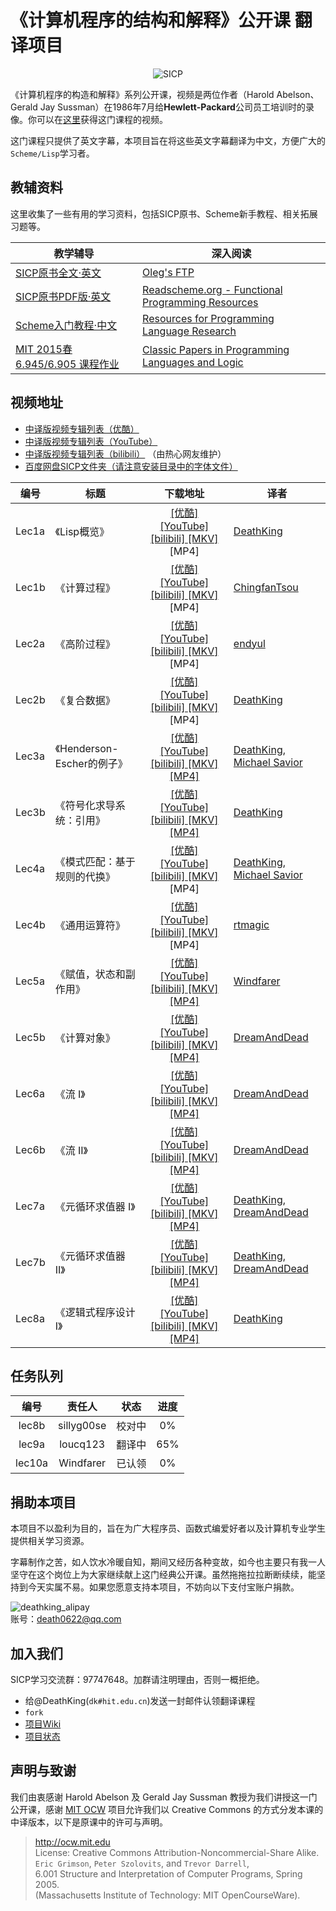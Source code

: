 # 《计算机程序的结构和解释》公开课 翻译项目

<p align="center">
  <img src="http://groups.csail.mit.edu/mac/classes/6.001/abelson-sussman-lectures/wizard.jpg" alt="SICP"/>
</p>

《计算机程序的构造和解释》系列公开课，视频是两位作者（Harold Abelson、Gerald Jay Sussman）在1986年7月给**Hewlett-Packard**公司员工培训时的录像。你可以在[这里](http://ocw.mit.edu/OcwWeb/Electrical-Engineering-and-Computer-Science/6-001Spring-2005/CourseHome/index.htm)获得这门课程的视频。

这门课程只提供了英文字幕，本项目旨在将这些英文字幕翻译为中文，方便广大的`Scheme/Lisp`学习者。

## 教辅资料

这里收集了一些有用的学习资料，包括SICP原书、Scheme新手教程、相关拓展习题等。

| 教学辅导 | 深入阅读 |
| ------- | ------- |
| [SICP原书全文·英文](https://mitpress.mit.edu/sicp/full-text/book/book.html) | [Oleg's FTP](http://okmij.org/ftp/) |
| [SICP原书PDF版·英文](https://github.com/sarabander/sicp-pdf) | [Readscheme.org - Functional Programming Resources](http://readscheme.org/) |
| [Scheme入门教程·中文](https://github.com/DeathKing/yast-cn) | [Resources for Programming Language Research](http://www.cs.cmu.edu/afs/cs.cmu.edu/user/mleone/web/language-research.html) |
| [MIT 2015春 6.945/6.905 课程作业](http://groups.csail.mit.edu/mac/users/gjs/6.945/assignments.html) | [Classic Papers in Programming Languages and Logic](http://www.cs.cmu.edu/~crary/819-f09/) |

## 视频地址

+ [中译版视频专辑列表（优酷）](https://v.youku.com/v_show/id_XNTEzMDAyMTU2.html?f=18958522)
+ [中译版视频专辑列表（YouTube）](https://www.youtube.com/playlist?list=PLkEwH_Z2WOlppy8oUfrGwFVlOuKyo3RO_)
+ [中译版视频专辑列表（bilibili）](https://www.bilibili.com/video/av8515129/) （由热心网友维护）
+ [百度网盘SICP文件夹（请注意安装目录中的字体文件）](https://pan.baidu.com/s/1o78bsYA)

| 编号 | 标题 | 下载地址 | 译者 |
| ---- | ---- |:-----------------------:| ---- |
| Lec1a | 《Lisp概览》 | [ [优酷] ](https://v.youku.com/v_show/id_XNTEzMDAyMTU2.html) [ [YouTube] ](https://www.youtube.com/watch?v=iG6eVomFrhE) [ [bilibili] ](https://www.bilibili.com/video/av8515129/index_1.html) [ [MKV] ](https://pan.baidu.com/s/1kTmeMgR)  [MP4]  | [DeathKing](https://github.com/DeathKing) |
| Lec1b | 《计算过程》 | [ [优酷] ](https://v.youku.com/v_show/id_XNTMxODY1NTg4.html) [ [YouTube] ](https://www.youtube.com/watch?v=sVErWRt8dG4) [ [bilibili] ](https://www.bilibili.com/video/av8515129/index_2.html) [ [MKV] ](https://pan.baidu.com/s/1o6G0Qgi)  [MP4]  | [ChingfanTsou](https://github.com/ChingfanTsou) |
| Lec2a | 《高阶过程》 | [ [优酷] ](https://v.youku.com/v_show/id_XNzAzNjI1NjU2.html) [ [YouTube] ](https://www.youtube.com/watch?v=A-uHMbrAvmQ) [ [bilibili] ](https://www.bilibili.com/video/av8515129/index_3.html) [ [MKV] ](https://pan.baidu.com/s/1jG3HI8A)  [MP4]  | [endyul](https://github.com/endyul) |
| Lec2b | 《复合数据》 | [ [优酷] ](https://v.youku.com/v_show/id_XNzAzNjg4Mjk2.html) [ [YouTube] ](https://www.youtube.com/watch?v=ggXt3Tmd1oY) [ [bilibili] ](https://www.bilibili.com/video/av8515129/index_4.html) [ [MKV] ](https://pan.baidu.com/s/1o6HgNgu)  [MP4]  | [DeathKing](https://github.com/DeathKing) |
| Lec3a | 《Henderson-Escher的例子》 | [ [优酷] ](https://v.youku.com/v_show/id_XODk4NjUwODMy.html) [ [YouTube] ](https://youtu.be/YCR03O5EUdI) [ [bilibili] ](https://www.bilibili.com/video/av8515129/index_5.html) [ [MKV] ](https://pan.baidu.com/s/1bnHBWmz) [ [MP4] ](https://pan.baidu.com/s/1bOJvDO) | [DeathKing](https://github.com/DeathKing), [Michael Savior](https://github.com/mut0u) |
| Lec3b | 《符号化求导系统：引用》 | [ [优酷] ](https://v.youku.com/v_show/id_XODk4NjUwODA0.html) [ [YouTube] ](https://youtu.be/cgGbiMptQM0) [ [bilibili] ](https://www.bilibili.com/video/av8515129/index_6.html) [ [MKV] ](https://pan.baidu.com/s/1o6Jry9G) [ [MP4] ](https://pan.baidu.com/s/1mhS2EV2) | [DeathKing](https://github.com/DeathKing) |
| Lec4a | 《模式匹配：基于规则的代换》 | [ [优酷] ](https://v.youku.com/v_show/id_XMTM4NTY5NzE3Ng.html) [ [YouTube] ](https://www.youtube.com/watch?v=5kYFPWnYHiM) [ [bilibili] ](https://www.bilibili.com/video/av8515129/index_7.html) [ [MKV] ](https://pan.baidu.com/s/1c0Hjs1U)  [MP4]  | [DeathKing](https://github.com/DeathKing), [Michael Savior](https://github.com/mut0u) |
| Lec4b | 《通用运算符》 | [ [优酷] ](https://v.youku.com/v_show/id_XMTQ3NDEwODUyNA==.html) [ [YouTube] ](https://www.youtube.com/watch?v=qcCNy6-Kgh0) [ [bilibili] ](https://www.bilibili.com/video/av8515129/index_8.html) [ [MKV] ](https://pan.baidu.com/s/1mhyap3E)  [MP4]  | [rtmagic](https://github.com/rtmagic) |
| Lec5a | 《赋值，状态和副作用》 | [ [优酷] ](https://v.youku.com/v_show/id_XMTczMjIxNTM2NA==.html) [ [YouTube] ](https://youtu.be/ozss6dvq7ZU) [ [bilibili] ](https://www.bilibili.com/video/av8515129/index_9.html) [ [MKV] ](https://pan.baidu.com/s/1sl7wgqx) [ [MP4] ](https://pan.baidu.com/s/1boWiMWB) | [Windfarer](https://github.com/Windfarer) |
| Lec5b | 《计算对象》 | [ [优酷] ](https://v.youku.com/v_show/id_XMjY0NzE3NzQ2MA==.html) [ [YouTube] ](https://youtu.be/2Iz7agtk614) [ [bilibili] ](https://www.bilibili.com/video/av8515129/index_10.html) [ [MKV] ](https://pan.baidu.com/s/1kVG8SNP) [ [MP4] ](https://pan.baidu.com/s/1c1FRLIg) | [DreamAndDead](https://github.com/DreamAndDead) |
| Lec6a | 《流 I》 | [ [优酷] ](https://v.youku.com/v_show/id_XMjg4NTkwNzU3Ng==.html) [ [YouTube] ](https://youtu.be/z7jvvATswFE) [ [bilibili] ](https://www.bilibili.com/video/av8515129/index_11.html) [ [MKV] ](https://pan.baidu.com/s/1hs7rNwg) [ [MP4] ](https://pan.baidu.com/s/1pLlvcLH) | [DreamAndDead](https://github.com/DreamAndDead) |
| Lec6b | 《流 II》 | [ [优酷] ](https://v.youku.com/v_show/id_XMzAyMjI0MjAzNg==.html) [ [YouTube] ](https://youtu.be/0lQ6fThLhYw) [ [bilibili] ](https://www.bilibili.com/video/av8515129/index_12.html) [ [MKV] ](https://pan.baidu.com/s/1micH5OW) [ [MP4] ](https://pan.baidu.com/s/1b3kbWq) | [DreamAndDead](https://github.com/DreamAndDead) |
| Lec7a | 《元循环求值器 I》 | [ [优酷] ](https://v.youku.com/v_show/id_XMzAzODg2ODczNg==.html) [ [YouTube] ](https://youtu.be/RXUqgWJES0w) [ [bilibili] ](https://www.bilibili.com/video/av8515129/index_13.html) [ [MKV] ](https://pan.baidu.com/s/1kUYGlVp) [ [MP4] ](https://pan.baidu.com/s/1kV1M0ab) | [DeathKing](https://github.com/DeathKing), [DreamAndDead](https://github.com/DreamAndDead) |
| Lec7b | 《元循环求值器 II》 | [ [优酷] ](https://v.youku.com/v_show/id_XMzA2NDQ5MjkxMg==.html) [ [YouTube] ](https://youtu.be/HNaAEv8Xjx8) [ [bilibili] ](https://www.bilibili.com/video/av8515129/index_14.html) [ [MKV] ](https://pan.baidu.com/s/1eSrNSNS) [ [MP4] ](https://pan.baidu.com/s/1qYBgrIO) | [DeathKing](https://github.com/DeathKing), [DreamAndDead](https://github.com/DreamAndDead) |
| Lec8a | 《逻辑式程序设计 I》 | [ [优酷] ](https://v.youku.com/v_show/id_XMzIyODg0NTEwNA==.html) [ [YouTube] ](https://youtu.be/VNH95lmCHdE) [ [bilibili] ](https://www.bilibili.com/video/av8515129/index_15.html) [ [MKV] ](https://pan.baidu.com/s/1i5aQQVj) [ [MP4] ](https://pan.baidu.com/s/1dFlOqrB) | [DeathKing](https://github.com/DeathKing) |

## 任务队列

|  编号  | 责任人     | 状态 | 进度 |
|:-----:|:---------:|:----:|:-------:|
| lec8b | sillyg00se | 校对中 | 0%  |
| lec9a | loucq123  | 翻译中 | 65% |
| lec10a | Windfarer | 已认领 | 0% |

## 捐助本项目

本项目不以盈利为目的，旨在为广大程序员、函数式编爱好者以及计算机专业学生提供相关学习资源。

字幕制作之苦，如人饮水冷暖自知，期间又经历各种变故，如今也主要只有我一人坚守在这个岗位上为大家继续献上这门经典公开课。虽然拖拖拉拉断断续续，能坚持到今天实属不易。如果您愿意支持本项目，不妨向以下支付宝账户捐款。

![deathking_alipay](https://cloud.githubusercontent.com/assets/895809/6343830/b3840a8c-bc2a-11e4-931e-dbed22ffca99.png)  
账号：death0622@qq.com


## 加入我们

SICP学习交流群：97747648。加群请注明理由，否则一概拒绝。

+ 给@DeathKing(`dk#hit.edu.cn`)发送一封邮件认领翻译课程
+ `fork`
+ [项目Wiki](https://github.com/DeathKing/Learning-SICP/wiki)
+ [项目状态](https://github.com/DeathKing/Learning-SICP/wiki/%E9%A1%B9%E7%9B%AE%E7%8A%B6%E6%80%81)


## 声明与致谢

我们由衷感谢 Harold Abelson 及 Gerald Jay Sussman 教授为我们讲授这一门公开课，感谢 [MIT OCW](http://ocw.mit.edu ) 项目允许我们以 Creative Commons 的方式分发本课的中译版本，以下是原课中的许可与声明。

> http://ocw.mit.edu  
> License: Creative Commons Attribution-Noncommercial-Share Alike.  
> `Eric Grimson`, `Peter Szolovits`, and `Trevor Darrell`,   
> 6.001 Structure and Interpretation of Computer Programs, Spring 2005.  
> (Massachusetts Institute of Technology: MIT OpenCourseWare).  

